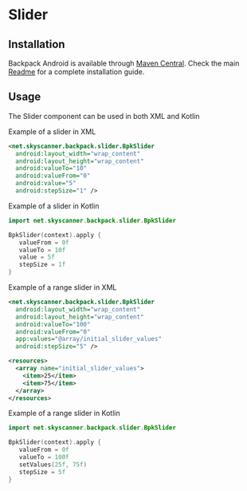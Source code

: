 # Slider

## Installation

Backpack Android is available through [Maven Central](https://search.maven.org/artifact/net.skyscanner.backpack/backpack-android). Check the main [Readme](https://github.com/skyscanner/backpack-android#installation) for a complete installation guide.

## Usage

The Slider component can be used in both XML and Kotlin

Example of a slider in XML

```xml
<net.skyscanner.backpack.slider.BpkSlider
  android:layout_width="wrap_content"
  android:layout_height="wrap_content"
  android:valueTo="10"
  android:valueFrom="0"
  android:value="5"
  android:stepSize="1" />
```

Example of a slider in Kotlin

```Kotlin
import net.skyscanner.backpack.slider.BpkSlider

BpkSlider(context).apply {
   valueFrom = 0f
   valueTo = 10f
   value = 5f
   stepSize = 1f
}
```

Example of a range slider in XML

```xml
<net.skyscanner.backpack.slider.BpkSlider
  android:layout_width="wrap_content"
  android:layout_height="wrap_content"
  android:valueTo="100"
  android:valueFrom="0"
  app:values="@array/initial_slider_values"
  android:stepSize="5" />
```

```xml
<resources>
  <array name="initial_slider_values">
    <item>25</item>
    <item>75</item>
  </array>
</resources>
```

Example of a range slider in Kotlin

```Kotlin
import net.skyscanner.backpack.slider.BpkSlider

BpkSlider(context).apply {
   valueFrom = 0f
   valueTo = 100f
   setValues(25f, 75f)
   stepSize = 5f
}
```

